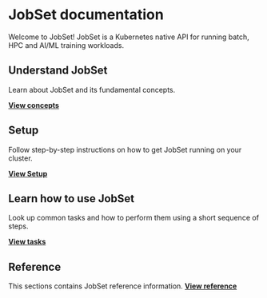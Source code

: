 # JobSet documentation

Welcome to JobSet!
JobSet is a Kubernetes native API for running batch, HPC and AI/ML training workloads.

## Understand JobSet

Learn about JobSet and its fundamental concepts.

[**View concepts**](concepts)

## Setup

Follow step-by-step instructions on how to get JobSet running on your cluster.

[**View Setup**](setup)

## Learn how to use JobSet

Look up common tasks and how to perform them using a short sequence
of steps.

[**View tasks**](tasks)

## Reference
This sections contains JobSet reference information.
[**View reference**](reference)